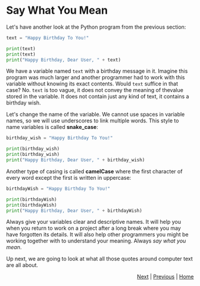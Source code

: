 # Say What You Mean

Let's have another look at the Python program from the previous section:
```python
text = "Happy Birthday To You!"

print(text)
print(text)
print("Happy Birthday, Dear User, " + text)
```

We have a variable named `text` with a birthday message in it. Imagine this program was much larger and another programmer had to work with this variable without knowing its exact contents. Would `text` suffice in that case? No. `text` is too vague, it does not convey the meaning of thevalue stored in the variable. It does not contain just any kind of text, it contains a birthday wish. 

Let's change the name of the variable. We cannot use spaces in variable names, so we will use underscores to link multiple words. This style to name variables is called **snake_case**:
```python
birthday_wish = "Happy Birthday To You!"

print(birthday_wish)
print(birthday_wish)
print("Happy Birthday, Dear User, " + birthday_wish)
```

Another type of casing is called **camelCase** where the first character of every word except the first is written in uppercase:
```python
birthdayWish = "Happy Birthday To You!"

print(birthdayWish)
print(birthdayWish)
print("Happy Birthday, Dear User, " + birthdayWish)
```

Always give your variables clear and descriptive names. It will help you when you return to work on a project after a long break where you may have forgotten its details. It will also help other programmers you might be working together with to understand your meaning. Always _say what you mean_.

Up next, we are going to look at what all those quotes around computer text are all about.

<div style="text-align: right">
<a href="comment.html">Next</a> | 
<a href="dont-repeat.html">Previous</a> | 
<a href="../index.html">Home</a>
</div>